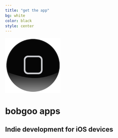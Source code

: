 ```yaml
---
title: "get the app"
bg: white
color: black
style: center
---
```


<img src="/img/Bobgoo-Rounded-512.png" width="180" />


# bobgoo apps 

## Indie development for iOS devices

<a href="https://twitter.com/bobgooapps"><span class="fa-stack fa-lg">
<i class="fa fa-circle fa-stack-2x"></i>
<i class="fa fa-twitter fa-stack-1x" style="color: white;"></i>
</span></a>
<a href="mailto:support@bobgoo.com">
<span class="fa-stack fa-lg">
<i class="fa fa-circle fa-stack-2x"></i>
<i class="fa fa-envelope fa-stack-1x" style="color: white;"></i>
</span></a>
